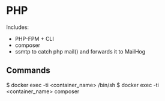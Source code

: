 # PHP

Includes:

- PHP-FPM + CLI
- composer
- ssmtp to catch php mail() and forwards it to MailHog

## Commands

$ docker exec -ti <container_name> /bin/sh
$ docker exec -ti <container_name> composer <arguments>
